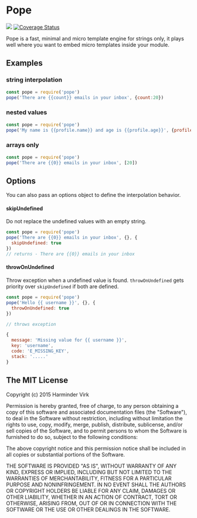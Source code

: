 # Pope

![](https://img.shields.io/travis/poppinss/pope.svg)
[![Coverage Status](https://coveralls.io/repos/poppinss/pope/badge.svg?branch=master&service=github)](https://coveralls.io/github/poppinss/pope?branch=master)

Pope is a fast, minimal and micro template engine for strings only, it plays well where you want to embed micro templates inside your module.

## Examples

### string interpolation
```javascript
const pope = require('pope')
pope('There are {{count}} emails in your inbox', {count:20})
```

### nested values

```javascript
const pope = require('pope')
pope('My name is {{profile.name}} and age is {{profile.age}}', {profile: {name:'virk', age: 26}})
```

### arrays only

```javascript
const pope = require('pope')
pope('There are {{0}} emails in your inbox', [20])
```

## Options

You can also pass an options object to define the interpolation behavior.

#### skipUndefined
Do not replace the undefined values with an empty string.

```javascript
const pope = require('pope')
pope('There are {{0}} emails in your inbox', {}, {
  skipUndefined: true
})
// returns - There are {{0}} emails in your inbox
```

#### throwOnUndefined
Throw exception when a undefined value is found. `throwOnUndefined` gets priority over `skipUndefined` if both are defined.

```javascript
const pope = require('pope')
pope('Hello {{ username }}', {}, {
  throwOnUndefined: true
})

// throws exception
```

```js
{ 
  message: 'Missing value for {{ username }}',
  key: 'username',
  code: 'E_MISSING_KEY',
  stack: '.....'
}
```



## The MIT License

Copyright (c) 2015 Harminder Virk

Permission is hereby granted, free of charge, to any person obtaining a
copy of this software and associated documentation files (the "Software"),
to deal in the Software without restriction, including without limitation
the rights to use, copy, modify, merge, publish, distribute, sublicense,
and/or sell copies of the Software, and to permit persons to whom the
Software is furnished to do so, subject to the following conditions:

The above copyright notice and this permission notice shall be included in
all copies or substantial portions of the Software.

THE SOFTWARE IS PROVIDED "AS IS", WITHOUT WARRANTY OF ANY KIND, EXPRESS OR
IMPLIED, INCLUDING BUT NOT LIMITED TO THE WARRANTIES OF MERCHANTABILITY,
FITNESS FOR A PARTICULAR PURPOSE AND NONINFRINGEMENT. IN NO EVENT SHALL THE
AUTHORS OR COPYRIGHT HOLDERS BE LIABLE FOR ANY CLAIM, DAMAGES OR OTHER
LIABILITY, WHETHER IN AN ACTION OF CONTRACT, TORT OR OTHERWISE, ARISING
FROM, OUT OF OR IN CONNECTION WITH THE SOFTWARE OR THE USE OR OTHER
DEALINGS IN THE SOFTWARE.
